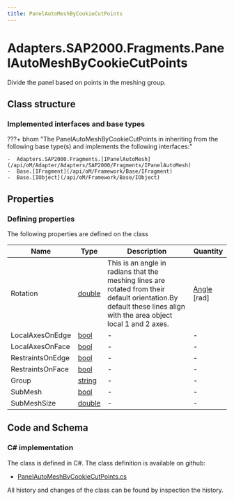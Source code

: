 ```yaml
---
title: PanelAutoMeshByCookieCutPoints
---
```


# Adapters.SAP2000.Fragments.PanelAutoMeshByCookieCutPoints

Divide the panel based on points in the meshing group.

## Class structure

### Implemented interfaces and base types

???+ bhom "The PanelAutoMeshByCookieCutPoints in inheriting from the following base type(s) and implements the following interfaces:"

    -  Adapters.SAP2000.Fragments.[IPanelAutoMesh](/api/oM/Adapter/Adapters/SAP2000/Fragments/IPanelAutoMesh)
    -  Base.[IFragment](/api/oM/Framework/Base/IFragment)
    -  Base.[IObject](/api/oM/Framework/Base/IObject)


## Properties



### Defining properties

The following properties are defined on the class

| Name             | Type             | Description      | Quantity         |
|------------------|------------------|------------------|------------------|
| Rotation | [double](https://learn.microsoft.com/en-us/dotnet/api/System.Double?view=netstandard-2.0) | This is an angle in radians that the meshing lines are rotated from their default orientation.By default these lines align with the area object local 1 and 2 axes. | [Angle](/api/oM/Dimensional/Quantities/Attributes/Angle) [rad] |
| LocalAxesOnEdge | [bool](https://learn.microsoft.com/en-us/dotnet/api/System.Boolean?view=netstandard-2.0) | - | - |
| LocalAxesOnFace | [bool](https://learn.microsoft.com/en-us/dotnet/api/System.Boolean?view=netstandard-2.0) | - | - |
| RestraintsOnEdge | [bool](https://learn.microsoft.com/en-us/dotnet/api/System.Boolean?view=netstandard-2.0) | - | - |
| RestraintsOnFace | [bool](https://learn.microsoft.com/en-us/dotnet/api/System.Boolean?view=netstandard-2.0) | - | - |
| Group | [string](https://learn.microsoft.com/en-us/dotnet/api/System.String?view=netstandard-2.0) | - | - |
| SubMesh | [bool](https://learn.microsoft.com/en-us/dotnet/api/System.Boolean?view=netstandard-2.0) | - | - |
| SubMeshSize | [double](https://learn.microsoft.com/en-us/dotnet/api/System.Double?view=netstandard-2.0) | - | - |


## Code and Schema

### C# implementation

The class is defined in C#. The class definition is available on github:

- [PanelAutoMeshByCookieCutPoints.cs](https://github.com/BHoM/SAP2000_Toolkit/blob/develop/SAP2000_oM/Fragments/PanelAutoMeshByCookieCutPoints.cs)

All history and changes of the class can be found by inspection the history.
